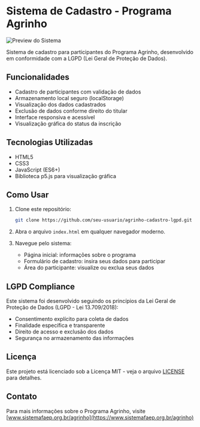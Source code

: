 # Sistema de Cadastro - Programa Agrinho

![Preview do Sistema](preview.png)

Sistema de cadastro para participantes do Programa Agrinho, desenvolvido em conformidade com a LGPD (Lei Geral de Proteção de Dados).

## Funcionalidades

- Cadastro de participantes com validação de dados
- Armazenamento local seguro (localStorage)
- Visualização dos dados cadastrados
- Exclusão de dados conforme direito do titular
- Interface responsiva e acessível
- Visualização gráfica do status da inscrição

## Tecnologias Utilizadas

- HTML5
- CSS3
- JavaScript (ES6+)
- Biblioteca p5.js para visualização gráfica

## Como Usar

1. Clone este repositório:
   ```bash
   git clone https://github.com/seu-usuario/agrinho-cadastro-lgpd.git
   ```

2. Abra o arquivo `index.html` em qualquer navegador moderno.

3. Navegue pelo sistema:
   - Página inicial: informações sobre o programa
   - Formulário de cadastro: insira seus dados para participar
   - Área do participante: visualize ou exclua seus dados

## LGPD Compliance

Este sistema foi desenvolvido seguindo os princípios da Lei Geral de Proteção de Dados (LGPD - Lei 13.709/2018):

- Consentimento explícito para coleta de dados
- Finalidade específica e transparente
- Direito de acesso e exclusão dos dados
- Segurança no armazenamento das informações

## Licença

Este projeto está licenciado sob a Licença MIT - veja o arquivo [LICENSE](LICENSE) para detalhes.

## Contato

Para mais informações sobre o Programa Agrinho, visite [www.sistemafaep.org.br/agrinho](https://www.sistemafaep.org.br/agrinho)
